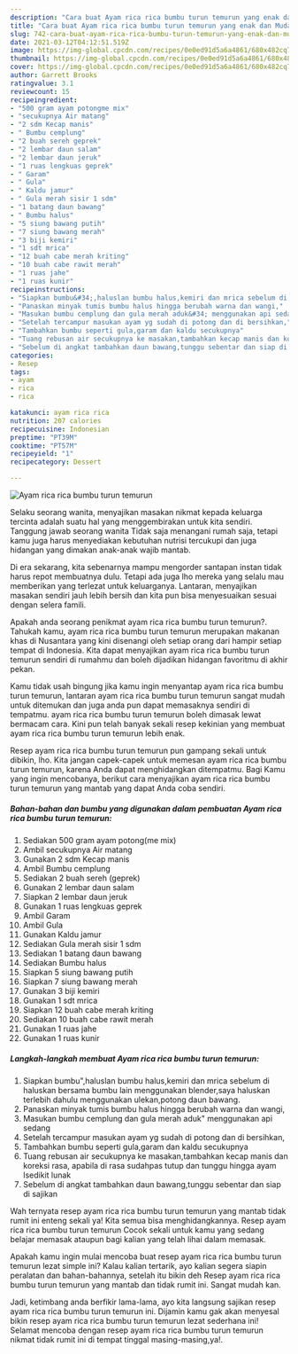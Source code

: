 ```yaml
---
description: "Cara buat Ayam rica rica bumbu turun temurun yang enak dan Mudah Dibuat"
title: "Cara buat Ayam rica rica bumbu turun temurun yang enak dan Mudah Dibuat"
slug: 742-cara-buat-ayam-rica-rica-bumbu-turun-temurun-yang-enak-dan-mudah-dibuat
date: 2021-03-12T04:12:51.519Z
image: https://img-global.cpcdn.com/recipes/0e0ed91d5a6a4861/680x482cq70/ayam-rica-rica-bumbu-turun-temurun-foto-resep-utama.jpg
thumbnail: https://img-global.cpcdn.com/recipes/0e0ed91d5a6a4861/680x482cq70/ayam-rica-rica-bumbu-turun-temurun-foto-resep-utama.jpg
cover: https://img-global.cpcdn.com/recipes/0e0ed91d5a6a4861/680x482cq70/ayam-rica-rica-bumbu-turun-temurun-foto-resep-utama.jpg
author: Garrett Brooks
ratingvalue: 3.1
reviewcount: 15
recipeingredient:
- "500 gram ayam potongme mix"
- "secukupnya Air matang"
- "2 sdm Kecap manis"
- " Bumbu cemplung"
- "2 buah sereh geprek"
- "2 lembar daun salam"
- "2 lembar daun jeruk"
- "1 ruas lengkuas geprek"
- " Garam"
- " Gula"
- " Kaldu jamur"
- " Gula merah sisir 1 sdm"
- "1 batang daun bawang"
- " Bumbu halus"
- "5 siung bawang putih"
- "7 siung bawang merah"
- "3 biji kemiri"
- "1 sdt mrica"
- "12 buah cabe merah kriting"
- "10 buah cabe rawit merah"
- "1 ruas jahe"
- "1 ruas kunir"
recipeinstructions:
- "Siapkan bumbu&#34;,haluslan bumbu halus,kemiri dan mrica sebelum di haluskan bersama bumbu lain menggunakan blender,saya haluskan terlebih dahulu menggunakan ulekan,potong daun bawang."
- "Panaskan minyak tumis bumbu halus hingga berubah warna dan wangi,"
- "Masukan bumbu cemplung dan gula merah aduk&#34; menggunakan api sedang"
- "Setelah tercampur masukan ayam yg sudah di potong dan di bersihkan,"
- "Tambahkan bumbu seperti gula,garam dan kaldu secukupnya"
- "Tuang rebusan air secukupnya ke masakan,tambahkan kecap manis dan koreksi rasa, apabila di rasa sudahpas tutup dan tunggu hingga ayam lsedikit lunak"
- "Sebelum di angkat tambahkan daun bawang,tunggu sebentar dan siap di sajikan"
categories:
- Resep
tags:
- ayam
- rica
- rica

katakunci: ayam rica rica 
nutrition: 207 calories
recipecuisine: Indonesian
preptime: "PT39M"
cooktime: "PT57M"
recipeyield: "1"
recipecategory: Dessert

---
```



![Ayam rica rica bumbu turun temurun](https://img-global.cpcdn.com/recipes/0e0ed91d5a6a4861/680x482cq70/ayam-rica-rica-bumbu-turun-temurun-foto-resep-utama.jpg)

Selaku seorang wanita, menyajikan masakan nikmat kepada keluarga tercinta adalah suatu hal yang menggembirakan untuk kita sendiri. Tanggung jawab seorang  wanita Tidak saja menangani rumah saja, tetapi kamu juga harus menyediakan kebutuhan nutrisi tercukupi dan juga hidangan yang dimakan anak-anak wajib mantab.

Di era  sekarang, kita sebenarnya mampu mengorder santapan instan tidak harus repot membuatnya dulu. Tetapi ada juga lho mereka yang selalu mau memberikan yang terlezat untuk keluarganya. Lantaran, menyajikan masakan sendiri jauh lebih bersih dan kita pun bisa menyesuaikan sesuai dengan selera famili. 



Apakah anda seorang penikmat ayam rica rica bumbu turun temurun?. Tahukah kamu, ayam rica rica bumbu turun temurun merupakan makanan khas di Nusantara yang kini disenangi oleh setiap orang dari hampir setiap tempat di Indonesia. Kita dapat menyajikan ayam rica rica bumbu turun temurun sendiri di rumahmu dan boleh dijadikan hidangan favoritmu di akhir pekan.

Kamu tidak usah bingung jika kamu ingin menyantap ayam rica rica bumbu turun temurun, lantaran ayam rica rica bumbu turun temurun sangat mudah untuk ditemukan dan juga anda pun dapat memasaknya sendiri di tempatmu. ayam rica rica bumbu turun temurun boleh dimasak lewat bermacam cara. Kini pun telah banyak sekali resep kekinian yang membuat ayam rica rica bumbu turun temurun lebih enak.

Resep ayam rica rica bumbu turun temurun pun gampang sekali untuk dibikin, lho. Kita jangan capek-capek untuk memesan ayam rica rica bumbu turun temurun, karena Anda dapat menghidangkan ditempatmu. Bagi Kamu yang ingin mencobanya, berikut cara menyajikan ayam rica rica bumbu turun temurun yang mantab yang dapat Anda coba sendiri.

<!--inarticleads1-->

##### Bahan-bahan dan bumbu yang digunakan dalam pembuatan Ayam rica rica bumbu turun temurun:

1. Sediakan 500 gram ayam potong(me mix)
1. Ambil secukupnya Air matang
1. Gunakan 2 sdm Kecap manis
1. Ambil  Bumbu cemplung
1. Sediakan 2 buah sereh (geprek)
1. Gunakan 2 lembar daun salam
1. Siapkan 2 lembar daun jeruk
1. Gunakan 1 ruas lengkuas geprek
1. Ambil  Garam
1. Ambil  Gula
1. Gunakan  Kaldu jamur
1. Sediakan  Gula merah sisir 1 sdm
1. Sediakan 1 batang daun bawang
1. Sediakan  Bumbu halus
1. Siapkan 5 siung bawang putih
1. Siapkan 7 siung bawang merah
1. Gunakan 3 biji kemiri
1. Gunakan 1 sdt mrica
1. Siapkan 12 buah cabe merah kriting
1. Sediakan 10 buah cabe rawit merah
1. Gunakan 1 ruas jahe
1. Gunakan 1 ruas kunir




<!--inarticleads2-->

##### Langkah-langkah membuat Ayam rica rica bumbu turun temurun:

1. Siapkan bumbu&#34;,haluslan bumbu halus,kemiri dan mrica sebelum di haluskan bersama bumbu lain menggunakan blender,saya haluskan terlebih dahulu menggunakan ulekan,potong daun bawang.
1. Panaskan minyak tumis bumbu halus hingga berubah warna dan wangi,
1. Masukan bumbu cemplung dan gula merah aduk&#34; menggunakan api sedang
1. Setelah tercampur masukan ayam yg sudah di potong dan di bersihkan,
1. Tambahkan bumbu seperti gula,garam dan kaldu secukupnya
1. Tuang rebusan air secukupnya ke masakan,tambahkan kecap manis dan koreksi rasa, apabila di rasa sudahpas tutup dan tunggu hingga ayam lsedikit lunak
1. Sebelum di angkat tambahkan daun bawang,tunggu sebentar dan siap di sajikan




Wah ternyata resep ayam rica rica bumbu turun temurun yang mantab tidak rumit ini enteng sekali ya! Kita semua bisa menghidangkannya. Resep ayam rica rica bumbu turun temurun Cocok sekali untuk kamu yang sedang belajar memasak ataupun bagi kalian yang telah lihai dalam memasak.

Apakah kamu ingin mulai mencoba buat resep ayam rica rica bumbu turun temurun lezat simple ini? Kalau kalian tertarik, ayo kalian segera siapin peralatan dan bahan-bahannya, setelah itu bikin deh Resep ayam rica rica bumbu turun temurun yang mantab dan tidak rumit ini. Sangat mudah kan. 

Jadi, ketimbang anda berfikir lama-lama, ayo kita langsung sajikan resep ayam rica rica bumbu turun temurun ini. Dijamin kamu gak akan menyesal bikin resep ayam rica rica bumbu turun temurun lezat sederhana ini! Selamat mencoba dengan resep ayam rica rica bumbu turun temurun nikmat tidak rumit ini di tempat tinggal masing-masing,ya!.

